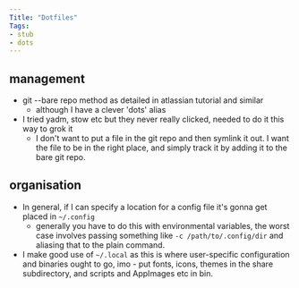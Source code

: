 ```yaml
---
Title: "Dotfiles"
Tags:
- stub
- dots
---
```


## management

- git --bare repo method as detailed in atlassian tutorial and similar
  - although I have a clever 'dots' alias
- I tried yadm, stow etc but they never really clicked, needed to do it this way to grok it
  - I don't want to put a file in the git repo and then symlink it out. I want the file to be in the right place, and simply track it by adding it to the bare git repo.

## organisation

- In general, if I can specify a location for a config file it's gonna get placed in `~/.config` 
  - generally you have to do this with environmental variables, the worst case involves passing something like `-c /path/to/.config/dir` and aliasing that to the plain command.
- I make good use of `~/.local` as this is where user-specific configuration and binaries ought to go, imo - put fonts, icons, themes in the share subdirectory, and scripts and AppImages etc in bin.
